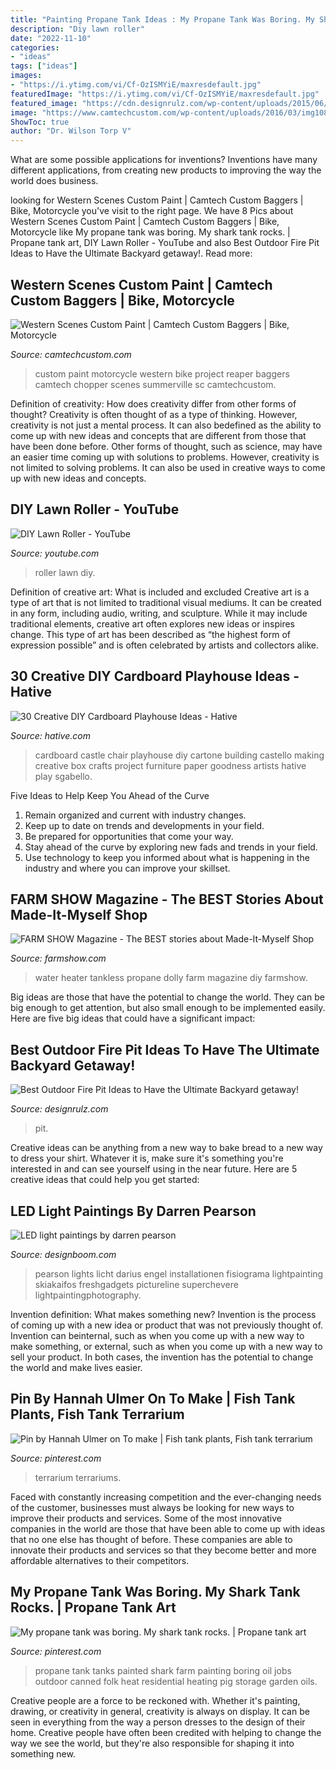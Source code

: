 ```yaml
---
title: "Painting Propane Tank Ideas : My Propane Tank Was Boring. My Shark Tank Rocks."
description: "Diy lawn roller"
date: "2022-11-10"
categories:
- "ideas"
tags: ["ideas"]
images:
- "https://i.ytimg.com/vi/Cf-OzISMYiE/maxresdefault.jpg"
featuredImage: "https://i.ytimg.com/vi/Cf-OzISMYiE/maxresdefault.jpg"
featured_image: "https://cdn.designrulz.com/wp-content/uploads/2015/06/fire-pit-patio-Design-Ideas-8.jpg"
image: "https://www.camtechcustom.com/wp-content/uploads/2016/03/img1088.jpg"
ShowToc: true
author: "Dr. Wilson Torp V"
---
```



What are some possible applications for inventions?
Inventions have many different applications, from creating new products to improving the way the world does business.

	

		
looking for Western Scenes Custom Paint | Camtech Custom Baggers | Bike, Motorcycle you've visit to the right page. We have 8 Pics about Western Scenes Custom Paint | Camtech Custom Baggers | Bike, Motorcycle like My propane tank was boring. My shark tank rocks. | Propane tank art, DIY Lawn Roller - YouTube and also Best Outdoor Fire Pit Ideas to Have the Ultimate Backyard getaway!. Read more:
		
    
## Western Scenes Custom Paint | Camtech Custom Baggers | Bike, Motorcycle

<img loading=lazy src="https://www.camtechcustom.com/wp-content/uploads/2016/03/img1088.jpg" onerror="this.onerror=null;this.src='https://tse2.mm.bing.net/th?id=OIP._ws7GfMucDdb7VazzAUbbwHaE7&amp;pid=15.1';" alt="Western Scenes Custom Paint | Camtech Custom Baggers | Bike, Motorcycle">

_Source: camtechcustom.com_

>custom paint motorcycle western bike project reaper baggers camtech chopper scenes summerville sc camtechcustom. 

	

Definition of creativity: How does creativity differ from other forms of thought?
Creativity is often thought of as a type of thinking. However, creativity is not just a mental process. It can also bedefined as the ability to come up with new ideas and concepts that are different from those that have been done before. Other forms of thought, such as science, may have an easier time coming up with solutions to problems. However, creativity is not limited to solving problems. It can also be used in creative ways to come up with new ideas and concepts.

    
## DIY Lawn Roller - YouTube

<img loading=lazy src="https://i.ytimg.com/vi/Cf-OzISMYiE/maxresdefault.jpg" onerror="this.onerror=null;this.src='https://tse4.mm.bing.net/th?id=OIP.TronfxpX4J85NN0n7BgewQHaEK&amp;pid=15.1';" alt="DIY Lawn Roller - YouTube">

_Source: youtube.com_

>roller lawn diy. 

	

Definition of creative art: What is included and excluded
Creative art is a type of art that is not limited to traditional visual mediums. It can be created in any form, including audio, writing, and sculpture. While it may include traditional elements, creative art often explores new ideas or inspires change. This type of art has been described as “the highest form of expression possible” and is often celebrated by artists and collectors alike.

    
## 30 Creative DIY Cardboard Playhouse Ideas - Hative

<img loading=lazy src="https://hative.com/wp-content/uploads/2014/04/cardboard-playhouse/29-cardboard-building.jpg" onerror="this.onerror=null;this.src='https://tse2.mm.bing.net/th?id=OIP.ttpKD-4h1c90QUFuNcXY9gHaFH&amp;pid=15.1';" alt="30 Creative DIY Cardboard Playhouse Ideas - Hative">

_Source: hative.com_

>cardboard castle chair playhouse diy cartone building castello making creative box crafts project furniture paper goodness artists hative play sgabello. 

	

Five Ideas to Help Keep You Ahead of the Curve
1. Remain organized and current with industry changes.
2. Keep up to date on trends and developments in your field.
3. Be prepared for opportunities that come your way.
4. Stay ahead of the curve by exploring new fads and trends in your field.
5. Use technology to keep you informed about what is happening in the industry and where you can improve your skillset.

    
## FARM SHOW Magazine - The BEST Stories About Made-It-Myself Shop

<img loading=lazy src="https://www.farmshow.com/images/articles/43/4/39195_l.jpg" onerror="this.onerror=null;this.src='https://tse1.mm.bing.net/th?id=OIP.bDcrnr7IkUF0VPiul3PgkAHaJ4&amp;pid=15.1';" alt="FARM SHOW Magazine - The BEST stories about Made-It-Myself Shop">

_Source: farmshow.com_

>water heater tankless propane dolly farm magazine diy farmshow. 

	

Big ideas are those that have the potential to change the world. They can be big enough to get attention, but also small enough to be implemented easily. Here are five big ideas that could have a significant impact: 

    
## Best Outdoor Fire Pit Ideas To Have The Ultimate Backyard Getaway!

<img loading=lazy src="https://cdn.designrulz.com/wp-content/uploads/2015/06/fire-pit-patio-Design-Ideas-8.jpg" onerror="this.onerror=null;this.src='https://tse1.mm.bing.net/th?id=OIP.FaT-ISCs_MbA2adgUZpB-wHaJ4&amp;pid=15.1';" alt="Best Outdoor Fire Pit Ideas to Have the Ultimate Backyard getaway!">

_Source: designrulz.com_

>pit. 

	

Creative ideas can be anything from a new way to bake bread to a new way to dress your shirt. Whatever it is, make sure it's something you're interested in and can see yourself using in the near future. Here are 5 creative ideas that could help you get started: 

    
## LED Light Paintings By Darren Pearson

<img loading=lazy src="https://www.designboom.com/wp-content/uploads/2013/06/darren_pearson_11-818x544.jpg" onerror="this.onerror=null;this.src='https://tse4.mm.bing.net/th?id=OIP.IdAmkKUyVwBcHpgtz-_PFgHaE7&amp;pid=15.1';" alt="LED light paintings by darren pearson">

_Source: designboom.com_

>pearson lights licht darius engel installationen fisiograma lightpainting skiakaifos freshgadgets pictureline superchevere lightpaintingphotography. 

	

Invention definition: What makes something new?
Invention is the process of coming up with a new idea or product that was not previously thought of. Invention can beinternal, such as when you come up with a new way to make something, or external, such as when you come up with a new way to sell your product. In both cases, the invention has the potential to change the world and make lives easier.

    
## Pin By Hannah Ulmer On To Make | Fish Tank Plants, Fish Tank Terrarium

<img loading=lazy src="https://i.pinimg.com/736x/6b/27/8e/6b278eb78efc6c919a3c16a6e0a22d32.jpg" onerror="this.onerror=null;this.src='https://tse4.mm.bing.net/th?id=OIP.rduxDtXU6GAqZEv4VW9yUwHaFj&amp;pid=15.1';" alt="Pin by Hannah Ulmer on To make | Fish tank plants, Fish tank terrarium">

_Source: pinterest.com_

>terrarium terrariums. 

	

Faced with constantly increasing competition and the ever-changing needs of the customer, businesses must always be looking for new ways to improve their products and services. Some of the most innovative companies in the world are those that have been able to come up with ideas that no one else has thought of before. These companies are able to innovate their products and services so that they become better and more affordable alternatives to their competitors.

    
## My Propane Tank Was Boring. My Shark Tank Rocks. | Propane Tank Art

<img loading=lazy src="https://i.pinimg.com/736x/85/53/c9/8553c9d575f217d122be0cabe34a6473--propane-tanks-shark-tank.jpg" onerror="this.onerror=null;this.src='https://tse2.mm.bing.net/th?id=OIP.5ioR2kLVzo8jL28Umif9FwHaHa&amp;pid=15.1';" alt="My propane tank was boring. My shark tank rocks. | Propane tank art">

_Source: pinterest.com_

>propane tank tanks painted shark farm painting boring oil jobs outdoor canned folk heat residential heating pig storage garden oils. 

	

Creative people are a force to be reckoned with. Whether it's painting, drawing, or creativity in general, creativity is always on display. It can be seen in everything from the way a person dresses to the design of their home. Creative people have often been credited with helping to change the way we see the world, but they're also responsible for shaping it into something new.

